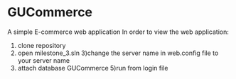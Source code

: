 # GUCommerce
A simple E-commerce web application
In order to view the web application:
1) clone repository
2) open milestone_3.sln
3)change  the server name in web.config file to your server name
4) attach database GUCommerce
5)run from login file
